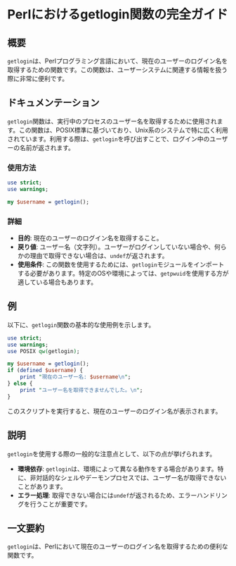 <!--
Meta Description: # Perlにおけるgetlogin関数の完全ガイド ## 概要 `getlogin`は、Perlプログラミング言語において、現在のユーザーのログイン名を取得するための関数です。この関数は、ユーザーシステムに関連する情報を扱う際に非常に便利です。 ## ドキュメンテーション `getlogin`関数...
Meta Keywords: getlogin, use, username, この関数は, perl
-->

# Perlにおけるgetlogin関数の完全ガイド

## 概要
`getlogin`は、Perlプログラミング言語において、現在のユーザーのログイン名を取得するための関数です。この関数は、ユーザーシステムに関連する情報を扱う際に非常に便利です。

## ドキュメンテーション
`getlogin`関数は、実行中のプロセスのユーザー名を取得するために使用されます。この関数は、POSIX標準に基づいており、Unix系のシステムで特に広く利用されています。利用する際は、`getlogin`を呼び出すことで、ログイン中のユーザーの名前が返されます。

### 使用方法
```perl
use strict;
use warnings;

my $username = getlogin();
```

### 詳細
- **目的**: 現在のユーザーのログイン名を取得すること。
- **戻り値**: ユーザー名（文字列）。ユーザーがログインしていない場合や、何らかの理由で取得できない場合は、`undef`が返されます。
- **使用条件**: この関数を使用するためには、`getlogin`モジュールをインポートする必要があります。特定のOSや環境によっては、`getpwuid`を使用する方が適している場合もあります。

## 例
以下に、`getlogin`関数の基本的な使用例を示します。

```perl
use strict;
use warnings;
use POSIX qw(getlogin);

my $username = getlogin();
if (defined $username) {
    print "現在のユーザー名: $username\n";
} else {
    print "ユーザー名を取得できませんでした。\n";
}
```

このスクリプトを実行すると、現在のユーザーのログイン名が表示されます。

## 説明
`getlogin`を使用する際の一般的な注意点として、以下の点が挙げられます。

- **環境依存**: `getlogin`は、環境によって異なる動作をする場合があります。特に、非対話的なシェルやデーモンプロセスでは、ユーザー名が取得できないことがあります。
- **エラー処理**: 取得できない場合には`undef`が返されるため、エラーハンドリングを行うことが重要です。

## 一文要約
`getlogin`は、Perlにおいて現在のユーザーのログイン名を取得するための便利な関数です。